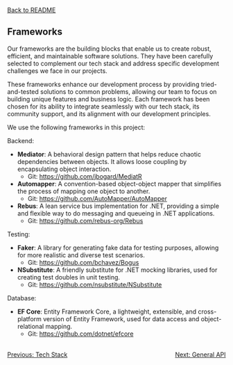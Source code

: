 [Back to README](./readme.md)

## Frameworks
Our frameworks are the building blocks that enable us to create robust, efficient, and maintainable software solutions. They have been carefully selected to complement our tech stack and address specific development challenges we face in our projects.

These frameworks enhance our development process by providing tried-and-tested solutions to common problems, allowing our team to focus on building unique features and business logic. Each framework has been chosen for its ability to integrate seamlessly with our tech stack, its community support, and its alignment with our development principles.

We use the following frameworks in this project:

Backend:
- **Mediator**: A behavioral design pattern that helps reduce chaotic dependencies between objects. It allows loose coupling by encapsulating object interaction.
  - Git: https://github.com/jbogard/MediatR
- **Automapper**: A convention-based object-object mapper that simplifies the process of mapping one object to another.
  - Git: https://github.com/AutoMapper/AutoMapper
- **Rebus**: A lean service bus implementation for .NET, providing a simple and flexible way to do messaging and queueing in .NET applications.
  - Git: https://github.com/rebus-org/Rebus

Testing:
- **Faker**: A library for generating fake data for testing purposes, allowing for more realistic and diverse test scenarios.
  - Git: https://github.com/bchavez/Bogus
- **NSubstitute**: A friendly substitute for .NET mocking libraries, used for creating test doubles in unit testing.
  - Git: https://github.com/nsubstitute/NSubstitute

Database:
- **EF Core**: Entity Framework Core, a lightweight, extensible, and cross-platform version of Entity Framework, used for data access and object-relational mapping.
  - Git: https://github.com/dotnet/efcore

<br>
<div style="display: flex; justify-content: space-between;">
  <a href="./tech-stack.md">Previous: Tech Stack</a>
  <a href="./general-api.md">Next: General API</a>
</div>
